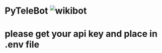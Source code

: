 # PyTeleBot ![wikibot](https://github.com/arunNewPhoenix/PyTeleBot/assets/62498648/e400e7c7-74ee-4666-bdb3-a8fc629b30d2)

<H1>please get your api key and place in .env file</H1>

